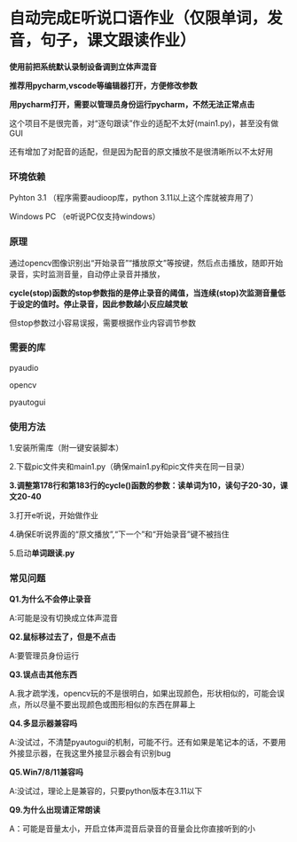 # 自动完成E听说口语作业（仅限单词，发音，句子，课文跟读作业）
**使用前把系统默认录制设备调到立体声混音**

**推荐用pycharm,vscode等编辑器打开，方便修改参数**

**用pycharm打开，需要以管理员身份运行pycharm，不然无法正常点击**

这个项目不是很完善，对“逐句跟读”作业的适配不太好(main1.py)，甚至没有做GUI

还有增加了对配音的适配，但是因为配音的原文播放不是很清晰所以不太好用

### 环境依赖

Pyhton 3.1 （程序需要audioop库，python 3.11以上这个库就被弃用了）

Windows PC （e听说PC仅支持windows）
### 原理
通过opencv图像识别出“开始录音”“播放原文”等按键，然后点击播放，随即开始录音，实时监测音量，自动停止录音并播放，

**cycle(stop)函数的stop参数指的是停止录音的阈值，当连续(stop)次监测音量低于设定的值时。停止录音，因此参数越小反应越灵敏**

但stop参数过小容易误报，需要根据作业内容调节参数
### 需要的库
pyaudio

opencv

pyautogui

### 使用方法 
1.安装所需库（附一键安装脚本）

2.下载pic文件夹和main1.py（确保main1.py和pic文件夹在同一目录）

**3.调整第178行和第183行的cycle()函数的参数：读单词为10，读句子20-30，课文20-40**

3.打开e听说，开始做作业

4.确保E听说界面的“原文播放”,“下一个”和“开始录音”键不被挡住

5.启动**单词跟读.py**

### 常见问题

**Q1.为什么不会停止录音**

A:可能是没有切换成立体声混音

**Q2.鼠标移过去了，但是不点击**

A:要管理员身份运行

**Q3.误点击其他东西**

A.我才疏学浅，opencv玩的不是很明白，如果出现颜色，形状相似的，可能会误点，所以尽量不要出现颜色或图形相似的东西在屏幕上

**Q4.多显示器兼容吗**

A:没试过，不清楚pyautogui的机制，可能不行。还有如果是笔记本的话，不要用外接显示器，在我这里外接显示器会有识别bug

**Q5.Win7/8/11兼容吗**

A:没试过，理论上是兼容的，只要python版本在3.11以下

**Q9.为什么出现请正常朗读**

A：可能是音量太小，开启立体声混音后录音的音量会比你直接听到的小
